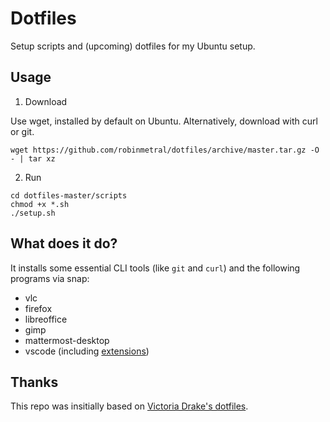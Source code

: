 # Dotfiles

Setup scripts and (upcoming) dotfiles for my Ubuntu setup.

## Usage

1. Download

Use wget, installed by default on Ubuntu. Alternatively, download with curl or git.

```
wget https://github.com/robinmetral/dotfiles/archive/master.tar.gz -O - | tar xz
```

2. Run

```
cd dotfiles-master/scripts
chmod +x *.sh
./setup.sh
```

## What does it do?

It installs some essential CLI tools (like `git` and `curl`) and the following programs via snap:

- vlc
- firefox
- libreoffice
- gimp
- mattermost-desktop
- vscode (including [extensions](/scripts/programs/vscode.sh))

## Thanks

This repo was insitially based on [Victoria Drake's dotfiles](https://github.com/victoriadrake/dotfiles).

